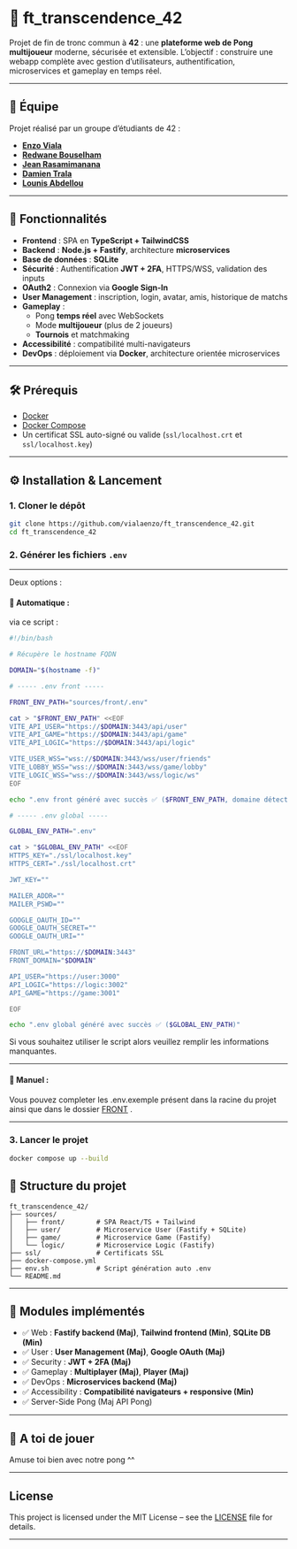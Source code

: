 # 🏓 ft_transcendence_42

Projet de fin de tronc commun à **42** : une **plateforme web de Pong multijoueur** moderne, sécurisée et extensible.
L’objectif : construire une webapp complète avec gestion d’utilisateurs, authentification, microservices et gameplay en temps réel.

---

## 👥 Équipe

Projet réalisé par un groupe d’étudiants de 42 :

- **[Enzo Viala](https://github.com/vialaenzo)**
- **[Redwane Bouselham](https://github.com/Boubouss)**
- **[Jean Rasamimanana](https://github.com/Fano435)**
- **[Damien Trala](https://github.com/Undeadamien)**
- **[Lounis Abdellou](https://github.com/LounisAbdellou)**

---

## 🚀 Fonctionnalités

- **Frontend** : SPA en **TypeScript + TailwindCSS**
- **Backend** : **Node.js + Fastify**, architecture **microservices**
- **Base de données** : **SQLite**
- **Sécurité** : Authentification **JWT + 2FA**, HTTPS/WSS, validation des inputs
- **OAuth2** : Connexion via **Google Sign-In**
- **User Management** : inscription, login, avatar, amis, historique de matchs
- **Gameplay** :
  - Pong **temps réel** avec WebSockets
  - Mode **multijoueur** (plus de 2 joueurs)
  - **Tournois** et matchmaking
- **Accessibilité** : compatibilité multi-navigateurs
- **DevOps** : déploiement via **Docker**, architecture orientée microservices

---

## 🛠️ Prérequis

- [Docker](https://docs.docker.com/get-docker/)
- [Docker Compose](https://docs.docker.com/compose/)
- Un certificat SSL auto-signé ou valide (`ssl/localhost.crt` et `ssl/localhost.key`)

---

## ⚙️ Installation & Lancement

### 1. Cloner le dépôt

```bash
git clone https://github.com/vialaenzo/ft_transcendence_42.git
cd ft_transcendence_42
```

### 2. Générer les fichiers `.env`

---

Deux options :

#### 🔹 Automatique :

via ce script :

```bash
#!/bin/bash

# Récupère le hostname FQDN

DOMAIN="$(hostname -f)"

# ----- .env front -----

FRONT_ENV_PATH="sources/front/.env"

cat > "$FRONT_ENV_PATH" <<EOF
VITE_API_USER="https://$DOMAIN:3443/api/user"
VITE_API_GAME="https://$DOMAIN:3443/api/game"
VITE_API_LOGIC="https://$DOMAIN:3443/api/logic"

VITE_USER_WSS="wss://$DOMAIN:3443/wss/user/friends"
VITE_LOBBY_WSS="wss://$DOMAIN:3443/wss/game/lobby"
VITE_LOGIC_WSS="wss://$DOMAIN:3443/wss/logic/ws"
EOF

echo ".env front généré avec succès ✅ ($FRONT_ENV_PATH, domaine détecté : $DOMAIN)"

# ----- .env global -----

GLOBAL_ENV_PATH=".env"

cat > "$GLOBAL_ENV_PATH" <<EOF
HTTPS_KEY="./ssl/localhost.key"
HTTPS_CERT="./ssl/localhost.crt"

JWT_KEY=""

MAILER_ADDR=""
MAILER_PSWD=""

GOOGLE_OAUTH_ID=""
GOOGLE_OAUTH_SECRET=""
GOOGLE_OAUTH_URI=""

FRONT_URL="https://$DOMAIN:3443"
FRONT_DOMAIN="$DOMAIN"

API_USER="https://user:3000"
API_LOGIC="https://logic:3002"
API_GAME="https://game:3001"

EOF

echo ".env global généré avec succès ✅ ($GLOBAL_ENV_PATH)"

```

Si vous souhaitez utiliser le script alors veuillez remplir les informations manquantes.

---

#### 🔹 Manuel :

Vous pouvez completer les .env.exemple présent dans la racine du projet ainsi que dans le dossier [FRONT](./sources/front) .

---

### 3. Lancer le projet

```bash
docker compose up --build
```

## 📂 Structure du projet

```
ft_transcendence_42/
├── sources/
│   ├── front/        # SPA React/TS + Tailwind
│   ├── user/         # Microservice User (Fastify + SQLite)
│   ├── game/         # Microservice Game (Fastify)
│   └── logic/        # Microservice Logic (Fastify)
├── ssl/              # Certificats SSL
├── docker-compose.yml
├── env.sh            # Script génération auto .env
└── README.md
```

---

## 🧪 Modules implémentés

- ✅ Web : **Fastify backend (Maj)**, **Tailwind frontend (Min)**, **SQLite DB (Min)**
- ✅ User : **User Management (Maj)**, **Google OAuth (Maj)**
- ✅ Security : **JWT + 2FA (Maj)**
- ✅ Gameplay : **Multiplayer (Maj)**, **Player (Maj)**
- ✅ DevOps : **Microservices backend (Maj)**
- ✅ Accessibility : **Compatibilité navigateurs + responsive (Min)**
- ✅ Server-Side Pong (Maj API Pong)

---

## 📧 A toi de jouer

Amuse toi bien avec notre pong ^^

---

## License

This project is licensed under the MIT License – see the [LICENSE](LICENSE) file for details.

---
